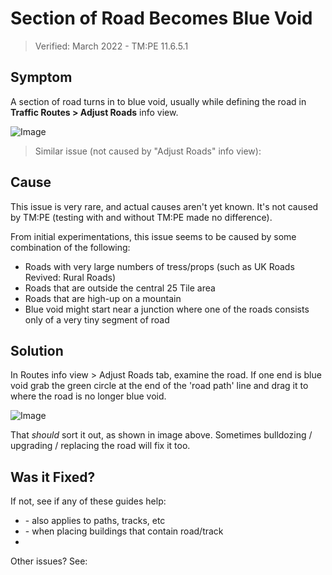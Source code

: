 # Section of Road Becomes Blue Void

> Verified: March 2022 - TM:PE 11.6.5.1

## Symptom

A section of road turns in to blue void, usually while defining the road in **Traffic Routes > Adjust Roads** info view.

![Image](picBlueVoid_3.png)

> Similar issue (not caused by "Adjust Roads" info view): [](Blue-void-showing-near-roads.md)

## Cause

This issue is very rare, and actual causes aren't yet known. It's not caused by TM:PE (testing with and without TM:PE
made no difference).

From initial experimentations, this issue seems to be caused by some combination of the following:

* Roads with very large numbers of tress/props (such as UK Roads Revived: Rural Roads)
* Roads that are outside the central 25 Tile area
* Roads that are high-up on a mountain
* Blue void might start near a junction where one of the roads consists only of a very tiny segment of road

## Solution

In Routes info view > Adjust Roads tab, examine the road. If one end is blue void grab the green circle at the end of
the 'road path' line and drag it to where the road is no longer blue void.

![Image](picBlueVoid_3solution.png)

That _should_ sort it out, as shown in image above. Sometimes bulldozing / upgrading / replacing the road will fix it
too.

## Was it Fixed?

If not, see if any of these guides help:

* [](Blue-void-showing-near-roads.md) - also applies to paths, tracks, etc
* [](Blue-void-roads-or-tracks.md) - when placing buildings that contain road/track
* [](Road-texture-flickers,-or-terrain-showing-through-roads.md)

Other issues? See: [](Troubleshooting.md)